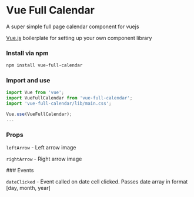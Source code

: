 # Vue Full Calendar

A super simple full page calendar component for vuejs

[Vue.js](https://vuejs.org/) boilerplate for setting up your own component library

### Install via npm

```bash
npm install vue-full-calendar
```

### Import and use

```javascript
import Vue from 'vue';
import VueFullCalendar from 'vue-full-calendar';
import 'vue-full-calendar/lib/main.css';

Vue.use(VueFullCalendar);
...
```

### Props

`leftArrow` - Left arrow image

`rightArrow` - Right arrow image

### Events

`dateClicked` - Event called on date cell clicked. Passes date array in format [day, month, year]